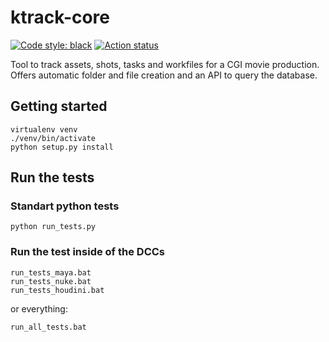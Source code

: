 # ktrack-core
[![Code style: black](https://img.shields.io/badge/code%20style-black-000000.svg)](https://github.com/psf/black)
[![Action status](https://github.com/Latios96/ktrack-core/workflows/pythonci/badge.svg)](https://github.com/Latios96/ktrack-core/)

Tool to track assets, shots, tasks and workfiles for a CGI movie production.
Offers automatic folder and file creation and an API to query the database.

## Getting started
```shell
virtualenv venv
./venv/bin/activate
python setup.py install
```

## Run the tests
### Standart python tests
```shell
python run_tests.py
```
### Run the test inside of the DCCs
```shell
run_tests_maya.bat
run_tests_nuke.bat
run_tests_houdini.bat
```
or everything:
```shell
run_all_tests.bat
```

